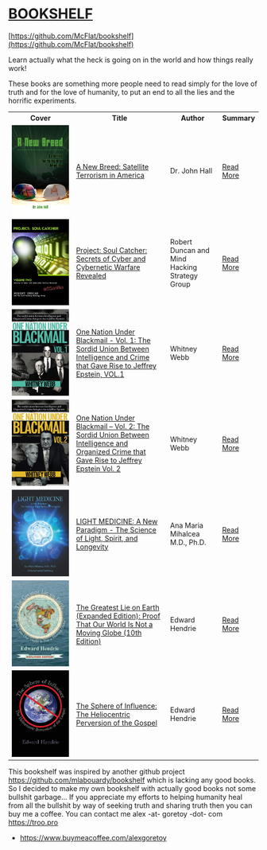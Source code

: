 # [BOOKSHELF](https://github.com/McFlat/bookshelf)

[https://github.com/McFlat/bookshelf](https://github.com/McFlat/bookshelf)

Learn actually what the heck is going on in the world and how things really work!

These books are something more people need to read simply for the love of truth and for the love of humanity, to put an end to all the lies and the horrific experiments.

<table>
  <tr>
    <th>Cover</th>
    <th>Title</th>
    <th>Author</th>
    <th>Summary</th>
  </tr>
  <tr>
    <td>
      <a href="./books/A-New-Breed-Satellite-Terrorism-in-America.md">
        <img src="./assets/images/610K2kphqhL.jpeg" width="200" align="left" alt="A New Breed: Satellite Terrorism in America">
      </a>
    </td>
    <td>
      <a href="https://www.amazon.com/New-Breed-Satellite-Terrorism/dp/1606939440">
        A New Breed: Satellite Terrorism in America
      </a>
    </td>
    <td>
      Dr. John Hall
    </td>
    <td>
      <a href="./books/A-New-Breed-Satellite-Terrorism-in-America.md">
        Read More
      </a>
    </td>
  </tr>
  <tr>
    <td>
      <a href="./books/Project-Soul-Catcher.md">
        <img src="./assets/images/51g3T5-uF7L.jpeg" alt="Project: Soul Catcher: Secrets of Cyber and Cybernetic Warfare Revealed">
      </a>
    </td>
    <td>
      <a href="https://www.amazon.com/Project-Catcher-Secrets-Cybernetic-Revealed/dp/1452804087">
        Project: Soul Catcher: Secrets of Cyber and Cybernetic Warfare Revealed
      </a>
    </td>
    <td>
      Robert Duncan and Mind Hacking Strategy Group
    </td>
    <td>
      <a href="./books/Project-Soul-Catcher.md">
        Read More
      </a>
    </td>
  </tr>
  <tr>
    <td>
      <a href="./books/One-Nation-Under-Blackmail-vol-1.md">
        <img src="./assets/images/61e7VOBSgqL.jpeg" alt="One Nation Under Blackmail - Vol. 1: The Sordid Union Between Intelligence and Crime that Gave Rise to Jeffrey Epstein, VOL.1">
      </a>
    </td>
    <td>
      <a href="https://www.amazon.com/One-Nation-Under-Blackmail-Intelligence/dp/1634243013">
        One Nation Under Blackmail - Vol. 1: The Sordid Union Between Intelligence and Crime that Gave Rise to Jeffrey Epstein, VOL.1
      </a>
    </td>
    <td>
      Whitney Webb
    </td>
    <td>
      <a href="./books/One-Nation-Under-Blackmail-vol-1.md">
        Read More
      </a>
    </td>
  </tr>
  <tr>
    <td>
      <a href="./books/One-Nation-Under-Blackmail-vol-2.md">
        <img src="./assets/images/61a-km3tJVL.jpeg" alt="One Nation Under Blackmail – Vol. 2: The Sordid Union Between Intelligence and Organized Crime that Gave Rise to Jeffrey Epstein Vol. 2">
      </a>
    </td>
    <td>
      <a href="https://www.amazon.com/One-Nation-Under-Blackmail-Intelligence/dp/1634243021">
        One Nation Under Blackmail – Vol. 2: The Sordid Union Between Intelligence and Organized Crime that Gave Rise to Jeffrey Epstein Vol. 2
      </a>
    </td>
    <td>
      Whitney Webb
    </td>
    <td>
      <a href="./books/One-Nation-Under-Blackmail-vol-2.md">
        Read More
      </a>
    </td>
  </tr>
  <tr>
    <td>
      <a href="./books/Light-Medicine-A-New-Paradigm.md">
        <img src="./assets/images/61XFqjH-XfL.jpeg" alt="LIGHT MEDICINE: A New Paradigm - The Science of Light, Spirit, and Longevity">
      </a>
    </td>
    <td>
      <a href="https://www.amazon.com/LIGHT-MEDICINE-Paradigm-Science-Longevity/dp/0578850281">
        LIGHT MEDICINE: A New Paradigm - The Science of Light, Spirit, and Longevity
      </a>
    </td>
    <td>
      Ana Maria Mihalcea M.D., Ph.D.
    </td>
    <td>
      <a href="./books/Light-Medicine-A-New-Paradigm.md">
        Read More
      </a>
    </td>
  </tr>
  <tr>
    <td>
      <a href="./books/The-Greatest-Lie-On-Earth.md">
        <img src="./assets/images/61C3X4Z59FL.jpeg" alt="The Greatest Lie on Earth (Expanded Edition): Proof That Our World Is Not a Moving Globe (10th Edition)">
      </a>
    </td>
    <td>
      <a href="https://www.amazon.com/Greatest-Lie-Earth-Expanded-Moving/dp/1943056056">
        The Greatest Lie on Earth (Expanded Edition): Proof That Our World Is Not a Moving Globe (10th Edition)
      </a>
    </td>
    <td>
      Edward Hendrie
    </td>
    <td>
      <a href="./books/The-Greatest-Lie-On-Earth.md">
        Read More
      </a>
    </td>
  </tr>
  <tr>
    <td>
      <a href="./books/The-Sphere-Of-Influence.md">
        <img src="./assets/images/61OScYmXTOS.jpeg" alt="The Sphere of Influence: The Heliocentric Perversion of the Gospel">
      </a>
    </td>
    <td>
      <a href="https://www.amazon.com/Sphere-Influence-Heliocentric-Perversion-Gospel/dp/1943056064">
        The Sphere of Influence: The Heliocentric Perversion of the Gospel
      </a>
    </td>
    <td>
      Edward Hendrie
    </td>
    <td>
      <a href="./books/The-Sphere-Of-Influence.md">
        Read More
      </a>
    </td>
  </tr>
</table>

This bookshelf was inspired by another github project https://github.com/mlabouardy/bookshelf which is lacking any good books. So I decided to make my own bookshelf with actually good books not some bullshit garbage... If you appreciate my efforts to helping humanity heal from all the bullshit by way of seeking truth and sharing truth then you can buy me a coffee. You can contact me alex -at- goretoy -dot- com https://troo.pro

- https://www.buymeacoffee.com/alexgoretoy
